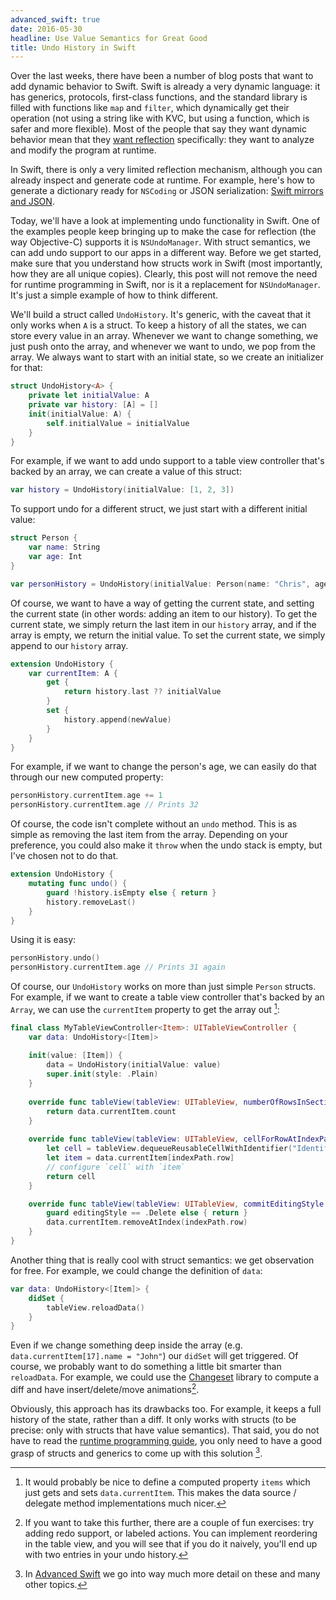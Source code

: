 ```yaml
---
advanced_swift: true
date: 2016-05-30
headline: Use Value Semantics for Great Good
title: Undo History in Swift
---
```


Over the last weeks, there have been a number of blog posts that want to add dynamic behavior to Swift. Swift is already a very dynamic language: it has generics, protocols, first-class functions, and the standard library is filled with functions like `map` and `filter`, which dynamically get their operation (not using a string like with KVC, but using a function, which is safer and more flexible). Most of the people that say they want dynamic behavior mean that they [want reflection](http://inessential.com/2016/05/26/a_definition_of_dynamic_programming_in_t) specifically: they want to analyze and modify the program at runtime.

In Swift, there is only a very limited reflection mechanism, although you can already inspect and generate code at runtime. For example, here's how to generate a dictionary ready for `NSCoding` or JSON serialization: [Swift mirrors and JSON](/post/swift-mirrors-and-json/).

Today, we'll have a look at implementing undo functionality in Swift. One of the examples people keep bringing up to make the case for reflection (the way Objective-C) supports it is `NSUndoManager`.  With struct semantics, we can add undo support to our apps in a different way. Before we get started, make sure that you understand how structs work in Swift (most importantly, how they are all unique copies). Clearly, this post will not remove the need for runtime programming in Swift, nor is it a replacement for `NSUndoManager`. It's just a simple example of how to think different.

We'll build a struct called `UndoHistory`. It's generic, with the caveat that it only works when `A` is a struct. To keep a history of all the states, we can store every value in an array. Whenever we want to change something, we just push onto the array, and whenever we want to undo, we pop from the array. We always want to start with an initial state, so we create an initializer for that:

```swift
struct UndoHistory<A> {
    private let initialValue: A
    private var history: [A] = []
    init(initialValue: A) {
        self.initialValue = initialValue
    }
}
```

For example, if we want to add undo support to a table view controller that's backed by an array, we can create a value of this struct:

```swift
var history = UndoHistory(initialValue: [1, 2, 3])
```

To support undo for a different struct, we just start with a different initial value:

```swift
struct Person {
    var name: String
    var age: Int
}

var personHistory = UndoHistory(initialValue: Person(name: "Chris", age: 31))
```

Of course, we want to have a way of getting the current state, and setting the current state (in other words: adding an item to our history). To get the current state, we simply return the last item in our `history` array, and if the array is empty, we return the initial value. To set the current state, we simply append to our `history` array.

```swift
extension UndoHistory {
    var currentItem: A {
        get {
            return history.last ?? initialValue
        }
        set {
            history.append(newValue)
        }
    }
}
```

For example, if we want to change the person's age, we can easily do that through our new computed property:

```swift
personHistory.currentItem.age += 1
personHistory.currentItem.age // Prints 32
```

Of course, the code isn't complete without an `undo` method. This is as simple as removing the last item from the array. Depending on your preference, you could also make it `throw` when the undo stack is empty, but I've chosen not to do that.

```swift
extension UndoHistory {
    mutating func undo() {
        guard !history.isEmpty else { return }
        history.removeLast()
    }
}
```

Using it is easy:

```swift
personHistory.undo()
personHistory.currentItem.age // Prints 31 again
```

Of course, our `UndoHistory` works on more than just simple `Person` structs. For example, if we want to create a table view controller that's backed by an `Array`, we can use the `currentItem` property to get the array out [^1]:

```swift
final class MyTableViewController<Item>: UITableViewController {
    var data: UndoHistory<[Item]>
    
    init(value: [Item]) {
        data = UndoHistory(initialValue: value)
        super.init(style: .Plain)
    }
    
    override func tableView(tableView: UITableView, numberOfRowsInSection section: Int) -> Int {
        return data.currentItem.count
    }
    
    override func tableView(tableView: UITableView, cellForRowAtIndexPath indexPath: NSIndexPath) -> UITableViewCell {
        let cell = tableView.dequeueReusableCellWithIdentifier("Identifier", forIndexPath: indexPath)
        let item = data.currentItem[indexPath.row]
        // configure `cell` with `item`
        return cell
    }

    override func tableView(tableView: UITableView, commitEditingStyle editingStyle: UITableViewCellEditingStyle, forRowAtIndexPath indexPath: NSIndexPath) {
        guard editingStyle == .Delete else { return }
        data.currentItem.removeAtIndex(indexPath.row)
    }
}
```

Another thing that is really cool with struct semantics: we get observation for free. For example, we could change the definition of `data`:

```swift
var data: UndoHistory<[Item]> {
    didSet {
        tableView.reloadData()
    }
}
```

Even if we change something deep inside the array (e.g. `data.currentItem[17].name = "John"`) our `didSet` will get triggered. Of course, we probably want to do something a little bit smarter than `reloadData`. For example, we could use the [Changeset](https://github.com/osteslag/Changeset) library to compute a diff and have insert/delete/move animations[^2].

Obviously, this approach has its drawbacks too. For example, it keeps a full history of the state, rather than a diff. It only works with structs (to be precise: only with structs that have value semantics). That said, you do not have to read the [runtime programming guide](https://developer.apple.com/library/mac/documentation/Cocoa/Conceptual/ObjCRuntimeGuide/Introduction/Introduction.html), you only need to have a good grasp of structs and generics to come up with this solution [^3].

[^1]: It would probably be nice to define a computed property `items` which just gets and sets `data.currentItem`. This makes the data source / delegate method implementations much nicer.

[^2]: If you want to take this further, there are a couple of fun exercises: try adding redo support, or labeled actions. You can implement reordering in the table view, and you will see that if you do it naively, you'll end up with two entries in your undo history. 

[^3]: In [Advanced Swift](https://www.objc.io/books/advanced-swift/) we go into way much more detail on these and many other topics.
